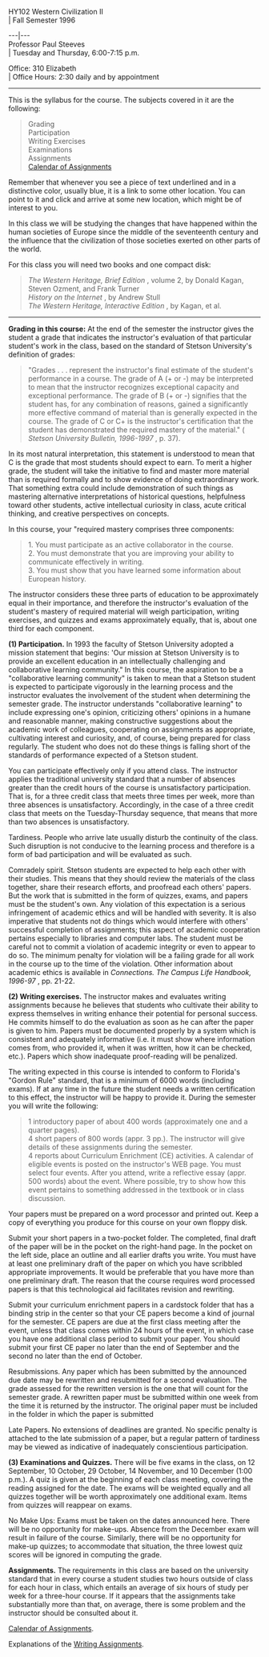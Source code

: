HY102 Western Civilization II  
|  Fall Semester 1996  
  
---|---  
Professor Paul Steeves  
|  Tuesday and Thursday, 6:00-7:15 p.m.  
  
Office: 310 Elizabeth  
|  Office Hours: 2:30 daily and by appointment  
  
  
* * *

This is the syllabus for the course. The subjects covered in it are the
following:

> Grading  
>  Participation  
>  Writing Exercises  
>  Examinations  
>  Assignments  
>  [Calendar of Assignments](hy102calendar.html)  
>

Remember that whenever you see a piece of text underlined and in a distinctive
color, usually blue, it is a link to some other location. You can point to it
and click and arrive at some new location, which might be of interest to you.

In this class we will be studying the changes that have happened within the
human societies of Europe since the middle of the seventeenth century and the
influence that the civilization of those societies exerted on other parts of
the world.

For this class you will need two books and one compact disk:  

> _The Western Heritage, Brief Edition_ , volume 2, by Donald Kagan, Steven
Ozment, and Frank Turner  
>  _History on the Internet_ , by Andrew Stull  
>  _The Western Heritage, Interactive Edition_ , by Kagan, et al.

* * *

**Grading in this course:** At the end of the semester the instructor gives
the student a grade that indicates the instructor's evaluation of that
particular student's work in the class, based on the standard of Stetson
University's definition of grades:

> "Grades . . . represent the instructor's final estimate of the student's
performance in a course. The grade of A (+ or -) may be interpreted to mean
that the instructor recognizes exceptional capacity and exceptional
performance. The grade of B (+ or -) signifies that the student has, for any
combination of reasons, gained a significantly more effective command of
material than is generally expected in the course. The grade of C or C+ is the
instructor's certification that the student has demonstrated the required
mastery of the material." ( _Stetson University Bulletin, 1996-1997_ , p. 37).

In its most natural interpretation, this statement is understood to mean that
C is the grade that most students should expect to earn. To merit a higher
grade, the student will take the initiative to find and master more material
than is required formally and to show evidence of doing extraordinary work.
That something extra could include demonstration of such things as mastering
alternative interpretations of historical questions, helpfulness toward other
students, active intellectual curiosity in class, acute critical thinking, and
creative perspectives on concepts.

In this course, your "required mastery comprises three components:  

> 1\. You must participate as an active collaborator in the course.  
>  2\. You must demonstrate that you are improving your ability to communicate
effectively in writing.  
>  3\. You must show that you have learned some information about European
history.

The instructor considers these three parts of education to be approximately
equal in their importance, and therefore the instructor's evaluation of the
student's mastery of required material will weigh participation, writing
exercises, and quizzes and exams approximately equally, that is, about one
third for each component.

**(1) Participation.** In 1993 the faculty of Stetson University adopted a
mission statement that begins: 'Our mission at Stetson University is to
provide an excellent education in an intellectually challenging and
collaborative learning community." In this course, the aspiration to be a
"collaborative learning community" is taken to mean that a Stetson student is
expected to participate vigorously in the learning process and the instructor
evaluates the involvement of the student when determining the semester grade.
The instructor understands "collaborative learning" to include expressing
one's opinion, criticizing others' opinions in a humane and reasonable manner,
making constructive suggestions about the academic work of colleagues,
cooperating on assignments as appropriate, cultivating interest and curiosity,
and, of course, being prepared for class regularly. The student who does not
do these things is falling short of the standards of performance expected of a
Stetson student.

You can participate effectively only if you attend class. The instructor
applies the traditional university standard that a number of absences greater
than the credit hours of the course is unsatisfactory participation. That is,
for a three credit class that meets three times per week, more than three
absences is unsatisfactory. Accordingly, in the case of a three credit class
that meets on the Tuesday-Thursday sequence, that means that more than two
absences is unsatisfactory.

Tardiness. People who arrive late usually disturb the continuity of the class.
Such disruption is not conducive to the learning process and therefore is a
form of bad participation and will be evaluated as such.

Comradely spirit. Stetson students are expected to help each other with their
studies. This means that they should review the materials of the class
together, share their research efforts, and proofread each others' papers. But
the work that is submitted in the form of quizzes, exams, and papers must be
the student's own. Any violation of this expectation is a serious infringement
of academic ethics and will be handled with severity. It is also imperative
that students not do things which would interfere with others' successful
completion of assignments; this aspect of academic cooperation pertains
especially to libraries and computer labs. The student must be careful not to
commit a violation of academic integrity or even to appear to do so. The
minimum penalty for violation will be a failing grade for all work in the
course up to the time of the violation. Other information about academic
ethics is available in _Connections. The Campus Life Handbook, 1996-97_ , pp.
21-22.

**(2) Writing exercises.** The instructor makes and evaluates writing
assignments because he believes that students who cultivate their ability to
express themselves in writing enhance their potential for personal success. He
commits himself to do the evaluation as soon as he can after the paper is
given to him. Papers must be documented properly by a system which is
consistent and adequately informative (i.e. it must show where information
comes from, who provided it, when it was written, how it can be checked,
etc.). Papers which show inadequate proof-reading will be penalized.

The writing expected in this course is intended to conform to Florida's
"Gordon Rule" standard, that is a minimum of 6000 words (including exams). If
at any time in the future the student needs a written certification to this
effect, the instructor will be happy to provide it. During the semester you
will write the following:  

> 1 introductory paper of about 400 words (approximately one and a quarter
pages).  
>  4 short papers of 800 words (appr. 3 pp.). The instructor will give details
of these assignments during the semester.  
>  4 reports about Curriculum Enrichment (CE) activities. A calendar of
eligible events is posted on the instructor's WEB page. You must select four
events. After you attend, write a reflective essay (appr. 500 words) about the
event. Where possible, try to show how this event pertains to something
addressed in the textbook or in class discussion.

Your papers must be prepared on a word processor and printed out. Keep a copy
of everything you produce for this course on your own floppy disk.

Submit your short papers in a two-pocket folder. The completed, final draft of
the paper will be in the pocket on the right-hand page. In the pocket on the
left side, place an outline and all earlier drafts you write. You must have at
least one preliminary draft of the paper on which you have scribbled
appropriate improvements. It would be preferable that you have more than one
preliminary draft. The reason that the course requires word processed papers
is that this technological aid facilitates revision and rewriting.

Submit your curriculum enrichment papers in a cardstock folder that has a
binding strip in the center so that your CE papers become a kind of journal
for the semester. CE papers are due at the first class meeting after the
event, unless that class comes within 24 hours of the event, in which case you
have one additional class period to submit your paper. You should submit your
first CE paper no later than the end of September and the second no later than
the end of October.

Resubmissions. Any paper which has been submitted by the announced due date
may be rewritten and resubmitted for a second evaluation. The grade assessed
for the rewritten version is the one that will count for the semester grade. A
rewritten paper must be submitted within one week from the time it is returned
by the instructor. The original paper must be included in the folder in which
the paper is submitted

Late Papers. No extensions of deadlines are granted. No specific penalty is
attached to the late submission of a paper, but a regular pattern of tardiness
may be viewed as indicative of inadequately conscientious participation.

**(3) Examinations and Quizzes.** There will be five exams in the class, on 12
September, 10 October, 29 October, 14 November, and 10 December (1:00 p.m.). A
quiz is given at the beginning of each class meeting, covering the reading
assigned for the date. The exams will be weighted equally and all quizzes
together will be worth approximately one additional exam. Items from quizzes
will reappear on exams.

No Make Ups: Exams must be taken on the dates announced here. There will be no
opportunity for make-ups. Absence from the December exam will result in
failure of the course. Similarly, there will be no opportunity for make-up
quizzes; to accommodate that situation, the three lowest quiz scores will be
ignored in computing the grade.

**Assignments.** The requirements in this class are based on the university
standard that in every course a student studies two hours outside of class for
each hour in class, which entails an average of six hours of study per week
for a three-hour course. If it appears that the assignments take substantially
more than that, on average, there is some problem and the instructor should be
consulted about it.

[Calendar of Assignments](hy102calendar.html).

Explanations of the [Writing Assignments](hy102calendar.html#asgn01).

